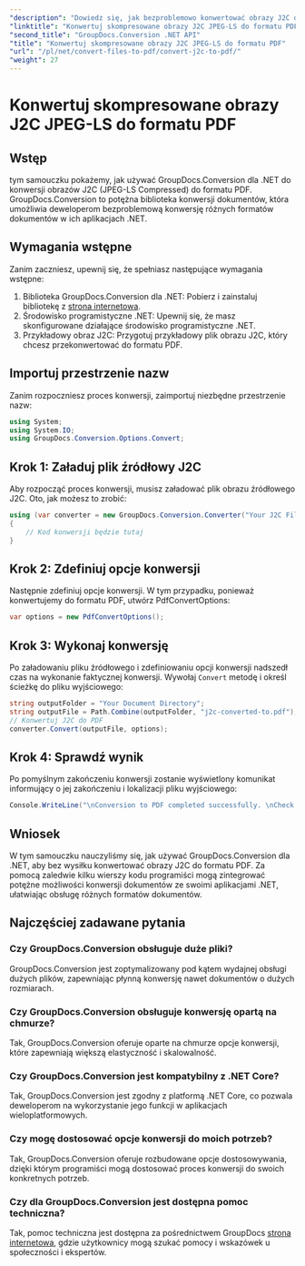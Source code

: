 ```yaml
---
"description": "Dowiedz się, jak bezproblemowo konwertować obrazy J2C do formatu PDF przy użyciu GroupDocs.Conversion dla platformy .NET, usprawniając w ten sposób proces obsługi dokumentów."
"linktitle": "Konwertuj skompresowane obrazy J2C JPEG-LS do formatu PDF"
"second_title": "GroupDocs.Conversion .NET API"
"title": "Konwertuj skompresowane obrazy J2C JPEG-LS do formatu PDF"
"url": "/pl/net/convert-files-to-pdf/convert-j2c-to-pdf/"
"weight": 27
---
```


# Konwertuj skompresowane obrazy J2C JPEG-LS do formatu PDF

## Wstęp
tym samouczku pokażemy, jak używać GroupDocs.Conversion dla .NET do konwersji obrazów J2C (JPEG-LS Compressed) do formatu PDF. GroupDocs.Conversion to potężna biblioteka konwersji dokumentów, która umożliwia deweloperom bezproblemową konwersję różnych formatów dokumentów w ich aplikacjach .NET.
## Wymagania wstępne
Zanim zaczniesz, upewnij się, że spełniasz następujące wymagania wstępne:
1. Biblioteka GroupDocs.Conversion dla .NET: Pobierz i zainstaluj bibliotekę z [strona internetowa](https://releases.groupdocs.com/conversion/net/).
2. Środowisko programistyczne .NET: Upewnij się, że masz skonfigurowane działające środowisko programistyczne .NET.
3. Przykładowy obraz J2C: Przygotuj przykładowy plik obrazu J2C, który chcesz przekonwertować do formatu PDF.

## Importuj przestrzenie nazw
Zanim rozpoczniesz proces konwersji, zaimportuj niezbędne przestrzenie nazw:
```csharp
using System;
using System.IO;
using GroupDocs.Conversion.Options.Convert;
```
## Krok 1: Załaduj plik źródłowy J2C
Aby rozpocząć proces konwersji, musisz załadować plik obrazu źródłowego J2C. Oto, jak możesz to zrobić:
```csharp
using (var converter = new GroupDocs.Conversion.Converter("Your J2C File Path"))
{
    // Kod konwersji będzie tutaj
}
```
## Krok 2: Zdefiniuj opcje konwersji
Następnie zdefiniuj opcje konwersji. W tym przypadku, ponieważ konwertujemy do formatu PDF, utwórz PdfConvertOptions:
```csharp
var options = new PdfConvertOptions();
```
## Krok 3: Wykonaj konwersję
Po załadowaniu pliku źródłowego i zdefiniowaniu opcji konwersji nadszedł czas na wykonanie faktycznej konwersji. Wywołaj `Convert` metodę i określ ścieżkę do pliku wyjściowego:
```csharp
string outputFolder = "Your Document Directory";
string outputFile = Path.Combine(outputFolder, "j2c-converted-to.pdf");
// Konwertuj J2C do PDF
converter.Convert(outputFile, options);
```
## Krok 4: Sprawdź wynik
Po pomyślnym zakończeniu konwersji zostanie wyświetlony komunikat informujący o jej zakończeniu i lokalizacji pliku wyjściowego:
```csharp
Console.WriteLine("\nConversion to PDF completed successfully. \nCheck output in {0}", outputFolder);
```

## Wniosek
W tym samouczku nauczyliśmy się, jak używać GroupDocs.Conversion dla .NET, aby bez wysiłku konwertować obrazy J2C do formatu PDF. Za pomocą zaledwie kilku wierszy kodu programiści mogą zintegrować potężne możliwości konwersji dokumentów ze swoimi aplikacjami .NET, ułatwiając obsługę różnych formatów dokumentów.
## Najczęściej zadawane pytania
### Czy GroupDocs.Conversion obsługuje duże pliki?
GroupDocs.Conversion jest zoptymalizowany pod kątem wydajnej obsługi dużych plików, zapewniając płynną konwersję nawet dokumentów o dużych rozmiarach.
### Czy GroupDocs.Conversion obsługuje konwersję opartą na chmurze?
Tak, GroupDocs.Conversion oferuje oparte na chmurze opcje konwersji, które zapewniają większą elastyczność i skalowalność.
### Czy GroupDocs.Conversion jest kompatybilny z .NET Core?
Tak, GroupDocs.Conversion jest zgodny z platformą .NET Core, co pozwala deweloperom na wykorzystanie jego funkcji w aplikacjach wieloplatformowych.
### Czy mogę dostosować opcje konwersji do moich potrzeb?
Tak, GroupDocs.Conversion oferuje rozbudowane opcje dostosowywania, dzięki którym programiści mogą dostosować proces konwersji do swoich konkretnych potrzeb.
### Czy dla GroupDocs.Conversion jest dostępna pomoc techniczna?
Tak, pomoc techniczna jest dostępna za pośrednictwem GroupDocs [strona internetowa](https://forum.groupdocs.com/c/conversion/11), gdzie użytkownicy mogą szukać pomocy i wskazówek u społeczności i ekspertów.